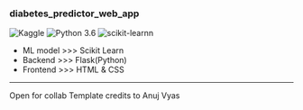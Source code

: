 ### diabetes_predictor_web_app  

![Kaggle](https://img.shields.io/badge/Dataset-Kaggle-blue.svg) ![Python 3.6](https://img.shields.io/badge/Python-3.6-brightgreen.svg) ![scikit-learnn](https://img.shields.io/badge/Library-Scikit_Learn-orange.svg)


  - ML model >>>   Scikit Learn  
  - Backend   >>> Flask(Python)  
  - Frontend  >>>  HTML & CSS  
  
  
  ---

Open for collab
Template credits to Anuj Vyas
